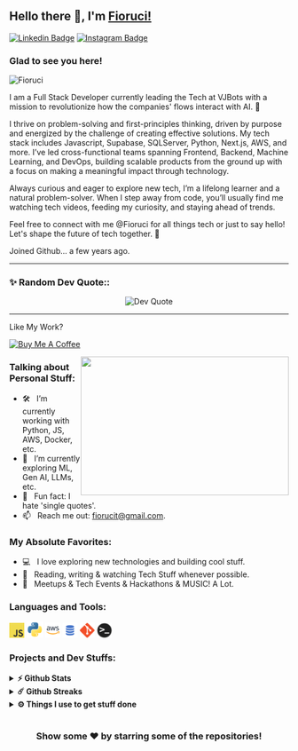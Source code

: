 ## Hello there 👋, I'm [Fioruci!](https://github.com/Fioruci/)

[![Linkedin Badge](https://img.shields.io/badge/-LinkedIn-0e76a8?style=flat-square&logo=Linkedin&logoColor=white)](https://linkedin.com/in/felipefioruci)
[![Instagram Badge](https://img.shields.io/badge/-Instagram-e4405f?style=flat-square&logo=Instagram&logoColor=white)](https://instagram.com/sayfioruci/)

### Glad to see you here! 
<p align="left"> <img src="https://komarev.com/ghpvc/?username=Fioruci&label=Profile%20views&color=0e75b6&style=flat" alt="Fioruci" /> </p>
I am a Full Stack Developer currently leading the Tech at VJBots with a mission to revolutionize how the companies' flows interact with AI. 🚀

I thrive on problem-solving and first-principles thinking, driven by purpose and energized by the challenge of creating effective solutions. My tech stack includes Javascript, Supabase, SQLServer, Python, Next.js, AWS, and more. I’ve led cross-functional teams spanning Frontend, Backend, Machine Learning, and DevOps, building scalable products from the ground up with a focus on making a meaningful impact through technology.

Always curious and eager to explore new tech, I’m a lifelong learner and a natural problem-solver. When I step away from code, you’ll usually find me watching tech videos, feeding my curiosity, and staying ahead of trends.

Feel free to connect with me @Fioruci for all things tech or just to say hello! Let's shape the future of tech together. 🌟

Joined Github... a few years ago.
<hr>
<h3 align="left">✨ Random Dev Quote::</h3>
<p align="center">
  <img src="https://quotes-github-readme.vercel.app/api?type=horizontal&theme=dark" alt="Dev Quote" />
</p>
<hr>

Like My Work?

<a href="https://www.buymeacoffee.com/fioruci" target="_blank"><img src="https://cdn.buymeacoffee.com/buttons/v2/default-yellow.png" alt="Buy Me A Coffee" height="60px" width="217px" ></a>

<img align="right" height="250" width="375" alt="" src="https://raw.githubusercontent.com/iampavangandhi/iampavangandhi/master/gifs/coder.gif" />

### Talking about Personal Stuff:

- 🛠 &nbsp; I’m currently working with Python, JS, AWS, Docker, etc.
- 🚀 &nbsp; I’m currently exploring ML, Gen AI, LLMs, etc.
- 👾 &nbsp; Fun fact: I hate 'single quotes'.
- 📫 &nbsp; Reach me out: fiorucit@gmail.com.

### My Absolute Favorites:

- 💻 &nbsp; I love exploring new technologies and building cool stuff.
- 📰 &nbsp; Reading, writing & watching Tech Stuff whenever possible.
- 🍕 &nbsp; Meetups & Tech Events & Hackathons & MUSIC! A Lot.

### Languages and Tools:

<code><img height="27" src="https://raw.githubusercontent.com/github/explore/80688e429a7d4ef2fca1e82350fe8e3517d3494d/topics/javascript/javascript.png" alt="javascript"></code>
<code><img height="30" src="https://raw.githubusercontent.com/github/explore/80688e429a7d4ef2fca1e82350fe8e3517d3494d/topics/python/python.png" alt="python"></code>
<code><img height="27" src="https://raw.githubusercontent.com/github/explore/80688e429a7d4ef2fca1e82350fe8e3517d3494d/topics/aws/aws.png" alt="aws"></code>
<code><img height="27" src="https://raw.githubusercontent.com/github/explore/80688e429a7d4ef2fca1e82350fe8e3517d3494d/topics/sql/sql.png" alt="sql"></code>
<code><img height="27" src="https://raw.githubusercontent.com/devicons/devicon/master/icons/git/git-original.svg" alt="git"></code>
<code><img height="27" src="https://raw.githubusercontent.com/github/explore/80688e429a7d4ef2fca1e82350fe8e3517d3494d/topics/terminal/terminal.png" alt="terminal"></code>

### Projects and Dev Stuffs:

<details>
  <summary><b>⚡ Github Stats</b></summary>

  <br />
  <img height="180em" src="https://github-readme-stats.vercel.app/api?username=Fioruci&show_icons=true&hide_border=true&&count_private=true&include_all_commits=true" />
  <img height="180em" src="https://github-readme-stats.vercel.app/api/top-langs/?username=Fioruci&exclude_repo=KNN-Image-Classification&show_icons=true&hide_border=true&layout=compact&langs_count=8"/>
</details>

<details>
  <summary><b>☄️ Github Streaks</b></summary>

  <br />
  <img height="180em" src="https://github-readme-streak-stats.herokuapp.com/?user=Fioruci&hide_border=true" />
</details>

<details>
  <br />
  <summary><b>⚙️ Things I use to get stuff done</b></summary>
  	<ul>
  	    <li><b>OS:</b> Windows 11</li>
	    <li><b>PC Specs: </b> Ryzen 5 5600X, 32GB 3600MHz DDR4, RXT 2060 Super 8GB Gigabyte, MSI MPG B550 Gaming Plus, Dual-Monitor Setup -> Main: Philco 24" PMG24P980FG 165Hz | Secondary -> Xiaomi A Series 32"</li>
  	    <li><b>Browser: </b> Chrome & Brave</li>
	    <li><b>Code Editor:</b> VSCode and Visual Studio </li>
 	    <li><b>Other Tools:</b> Postman, Notion, Excalidraw, Raindrop, JSONCrack and VJBots-App</li>
	</ul>
</details>

#

<div align="center">

### Show some ❤️ by starring some of the repositories!

</div>
